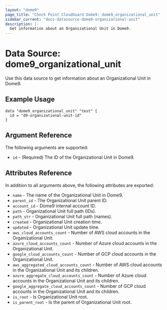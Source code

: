```yaml
---
layout: "dome9"
page_title: "Check Point CloudGuard Dome9: dome9_organizational_unit"
sidebar_current: "docs-datasource-dome9-organizational-unit"
description: |-
  Get information about an Organizational Unit in Dome9.
---
```


# Data Source: dome9_organizational_unit

Use this data source to get information about an Organizational Unit in Dome9.

## Example Usage

```hcl
data "dome9_organizational_unit" "test" {
  id = "d9-organizational-unit-id"
}

```

## Argument Reference

The following arguments are supported:

* `id` - (Required) The ID of the Organizational Unit in Dome9.

## Attributes Reference

In addition to all arguments above, the following attributes are exported:

* `name` - The name of the Organizational Unit in Dome9.
* `parent_id` - The Organizational Unit parent ID.
* `account_id` - Dome9 internal account ID.
* `path` - Organizational Unit full path (IDs).
* `path_str` - Organizational Unit full path (names).
* `created` - Organizational Unit creation time.
* `updated` - Organizational Unit update time.
* `aws_cloud_accounts_count` - Number of AWS cloud accounts in the Organizational Unit.
* `azure_cloud_accounts_count` - Number of Azure cloud accounts in the Organizational Unit.
* `google_cloud_accounts_count` - Number of GCP cloud accounts in the Organizational Unit.
* `aws_aggregated_cloud_accounts_count` - Number of AWS cloud accounts in the Organizational Unit and its children.
* `azure_aggregate_cloud_accounts_count` - Number of Azure cloud accounts in the Organizational Unit and its children.
* `google_aggregate_cloud_accounts_count` - Number of GCP cloud accounts in the Organizational Unit and its children.
* `is_root` - Is Organizational Unit root.
* `is_parent_root` - Is the parent of Organizational Unit root.
